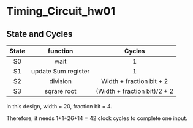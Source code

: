 # Timing_Circuit_hw01

## State and Cycles

| State | function | Cycles |
| :-----:| :----: | :----: |
| S0 | wait | 1 |
| S1 | update Sum register | 1 |
| S2 | division | Width + fraction bit + 2|
| S3 | sqrare root | (Width + fraction bit)/2 + 2 |


In this design, width = 20, fraction bit = 4.

Therefore, it needs 1+1+26+14 = 42 clock cycles to complete one input.

